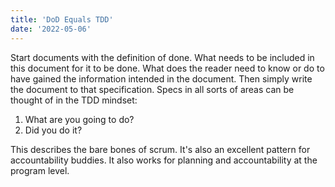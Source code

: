 ```yaml
---
title: 'DoD Equals TDD'
date: '2022-05-06'
---
```


Start documents with the definition of done. What needs to be included in this
document for it to be done. What does the reader need to know or do to have
gained the information intended in the document. Then simply write the document
to that specification. Specs in all sorts of areas can be thought of in the TDD
mindset:

1. What are you going to do?
2. Did you do it?

This describes the bare bones of scrum. It's also an excellent pattern for
accountability buddies. It also works for planning and accountability at the
program level.
